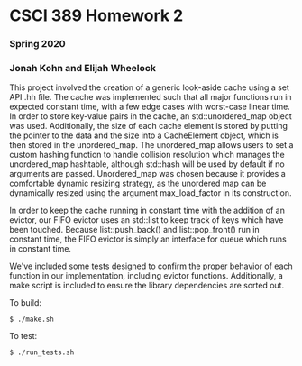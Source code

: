 # CSCI 389 Homework 2
### Spring 2020
### Jonah Kohn and Elijah Wheelock

This project involved the creation of a generic look-aside cache using a set API .hh file. The cache was implemented such that all major functions run in expected constant time, with a few edge cases with worst-case linear time. In order to store key-value pairs in the cache, an std::unordered_map object was used.  Additionally, the size of each cache element is stored by putting the pointer to the data and the size into a CacheElement object, which is then stored in the unordered_map. The unordered_map allows users to set a custom hashing function to handle collision resolution which manages the unordered_map hashtable, although std::hash will be used by default if no arguments are passed. Unordered_map was chosen because it provides a comfortable dynamic resizing strategy, as the unordered map can be dynamically resized using the argument max_load_factor in its construction.

In order to keep the cache running in constant time with the addition of an evictor, our FIFO evictor uses an std::list to keep track of keys which have been touched. Because list::push_back() and list::pop_front() run in constant time, the FIFO evictor is simply an interface for queue which runs in constant time.

We've included some tests designed to confirm the proper behavior of each function in our implementation, including evictor functions. Additionally, a make script is included to ensure the library dependencies are sorted out. 

To build:
```
$ ./make.sh
```

To test: 
```
$ ./run_tests.sh
```
